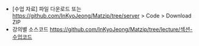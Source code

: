 - [수업 자료] 파일 다운로드 또는 https://github.com/InKyoJeong/Matzip/tree/server > Code > Download ZIP
- 강의별 소스코드
  https://github.com/InKyoJeong/Matzip/tree/lecture/섹션-수업코드
